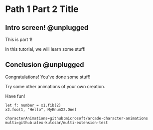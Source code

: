 # Path 1 Part 2 Title

## Intro screen! @unplugged

This is part 1!

In this tutorial, we will learn some stuff!

## Conclusion @unplugged

Congratulations! You've done some stuff!

Try some other animations of your own creation.

Have fun!

```template
let f: number = x1.fib(2)
x2.foo(1, "Hello", MyEnumX2.One)
```

```package
characterAnimations=github:microsoft/arcade-character-animations
multi=github:alex-kulcsar/multi-extension-test
```
